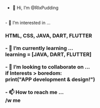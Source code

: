 - 👋 Hi, I’m @RlxPudding<br>
<br>
- 👀 I’m interested in ...<br>
<h3>HTML, CSS, JAVA, DART, FLUTTER<!h3><br>
<br>
- 🌱 I’m currently learning ...<br>
learning = [JAVA, DART, FLUTTER]<br>
<br>
- 💞️ I’m looking to collaborate on ...<br>
if Interests > boredom:<br>
  print("APP development & design!")<br>
  <br>
- 📫 How to reach me ...<br>
/w me<br>
  <br>
<!---<br>
RlxPudding/RlxPudding is a ✨ special ✨ repository because its `README.md` (this file) appears on your GitHub profile.<br>
You can click the Preview link to take a look at your changes.<br>
---><br>
